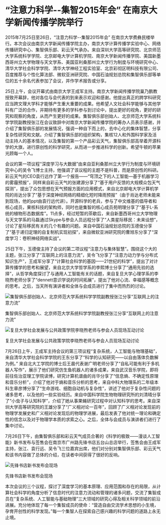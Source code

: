 

# “注意力科学--集智2015年会” 在南京大学新闻传播学院举行

2015年7月25日至26日，“注意力科学--集智2015年会” 在南京大学费彝民楼举行。本次会议由南京大学新闻传播学院主办，南京大学计算传播学实验中心、网络传播研究中心、集智俱乐部、彩云天气承办。来自深圳大学高等研究院、北京师范大学系统科学学院、北京邮电大学计算机学院、南京大学新闻传播学院、美国新墨西哥州立大学物理与天文学系、美国亚利桑那州立大学行为制度与环境研究中心、清华大学社会科学学院、清华大学神经工程实验室、北京彩彻区明科技有限公司、百度推荐与个性化算法部、微软亚洲研究院、中国石油规划总院和集智俱乐部等单位的五十余名代表参加了会议，并作学术报告或分享。

25日上午，会议开幕式由南京大学王成军主持。南京大学新闻传播学院巢乃鹏教授致开幕辞，他对各位与会代表的到来表示欢迎和感谢。他提出真正的跨学科研究应当跨文理大学科才能够产生重大重要的成果。他希望人文社会科学能够与其他学科有广泛的合作，并期待有更多的学科参与到讨论中，提出更好的视角，更好的研究和观察的角度，从而产生更好的成果。集智俱乐部创始人、北京师范大学系统科学学院副教授张江在会议致辞中对南京大学新闻传播学院的筹办人员表示感谢，并介绍了集智俱乐部的发展情况，强调一种自下而上的，去中心化的集体智慧，分享复杂性研究和文献。介绍了集智俱乐部的组织架构，集核12人和外围科学家及活动主持人的基本情况，以及集智的第一个产品彩云天气，集智俱乐部高举着开源科学的大旗，进行原创性的科学研究，从而进一步推进科学的创新。希望牛顿的苹果光顾每一个人。

会议的第一项议程“深度学习与大数据”由来自亚利桑那州立大学行为制度与环境研究中心的吴令飞博士主持，他强调了该议程的主题不是科普，而是原创性的科研。彩云天气的CEO袁行远作了第一个报告——“穹顶之下的人工智能—基于机器学习的雾霾预报”，同样来自彩云天气的张建源分享了“基于用户反馈的大规模众包天气探测”，提出了众包思想在天气预报方面的应用模式，来自北京邮电大学计算机学院的肖达分享了“基于深度神经网络的精细化短时降雨预报”（由于肖达老师未能来到现场，他的ppt由袁行远代讲）。开源科学的老兵，参与了中文维基的倡导者和核心成员，果核科技的架构师，同时也是集智的核心成员苑明理分享了“基于L-系统的植物形态数据库”。11点多，经过短暂的茶歇后，来自新墨西哥州立大学物理与天文学系的马磊通过Skype与参会人员远程分享了“人类星际移民：未来设想”，讨论了星际移民有关的几个有趣的问题。来自中国石油规划总院的玉德俊分享了“基于递归定理的自复制机实现初探”，来自微软亚洲研究院的曹旭东分享了“深度学习：卷积神经网络实战”。

25日下午，玉德俊主持了会议的第二项议程“注意力与集体智慧”。围绕这个大的主题，张江分享了“互联网上的注意力流”，吴令飞分享了“注意力动力学与分布式知识生产”，王成军分享了“计算社会科学的基因——21世纪的科学”，提出了对计算传播学的思考和展望，来自北京大学哲学系的李熙博士分享了“通用先验的选择”，从哲学角度探讨了与通用人工智能有关的话题，来自复旦大学心理学系的李晓煦老师分享了“dennett意识学说的时间拓展”，提出了他对心流、幸福感等概念的思考。之后，当天所有演讲者和全体与会成员进行了集中而热烈的讨论。

![集智俱乐部创始人、北京师范大学系统科学学院副教授张江分享“互联网上的注意力流”](http://114.212.240.7:8089/wp-content/uploads/2015/07/2015-07-25-141553.jpg)

集智俱乐部创始人、北京师范大学系统科学学院副教授张江分享“互联网上的注意力流”

![复旦大学社会发展与公共政策学院李晓煦老师与参会人员现场互动讨论](http://114.212.240.7:8089/wp-content/uploads/2015/07/2015-07-25-174144.jpg)

复旦大学社会发展与公共政策学院李晓煦老师与参会人员现场互动讨论

7月26日上午，王成军主持会议的第三项议程“复杂系统，人工智能与物理基础”，来自清华大学社会科学学院的王东分享了“科学的认知研究——以自由落体负数解为例。” 来自北大工学院的博士后王晨代表谢广明老师分享了“自私可能有利于多机器人写作”，展示了他们研究仿生鱼机器人的诸多成果，来自武汉音乐学院，即将前往佐治亚理工学院读博，研究计算机谱曲的肖华分享了“信息熵、不确定性原理和音乐分析”，介绍了他对于熵和音乐分析的思考，来自中科大物理系的二年级本科生章彦博分享了“生命游戏、细胞自动机与复杂性”，讲述了他对于复杂性问题的诸多思考，以及他的一些实验经历。来自中国科学院生物物理研究所的刘清晴分享了“小虫子与认知科学”，介绍了她从事果蝇研究过程中对认知科学的思考。来自深圳大学高等研究院的王雄分享了“广义相对论一百年”，回顾了广义相对论发现前的物理学发展史和广义相对论发现后的物理学进展，最后发表了他对统一理论和确定性的信念以及对于物理学本质的求索之心。之后，全体与会成员与演讲者们进行了集中讨论。

7月26日下午，由集智俱乐部和彩云天气成员合著的《科学的极致——漫谈人工智能》新书发布与签售会在南京市广州路先锋书店五台山总店举行，签售会由王成军主持，张江、袁行远、吴令飞三位嘉宾出席，他们对分别对集智俱乐部、彩云天气和该书内容做了总体的介绍，在读者中间获得了很好的反响。

![先锋书店新书发布会现场](http://114.212.240.7:8089/wp-content/uploads/2015/07/2015-07-26-154417.jpg)

先锋书店新书发布会现场

本次会议的三个议程，探讨了深度学习的基本原理、应用范围和存在的局限，从计算社会科学的角度分析了信息时代的注意力流动和管理的诸多问题，交流了集智成员在“复杂系统、人工智能与基础物理”三大领域的研究心得及相关科学领域的前沿进展。充分地体现了每一个集智成员的使命：“营造自由交流学术思想的小生境，孕育开创性的科学发现。”每一个集智人在探索自己感兴趣的科学问题的道路上永无止境。
